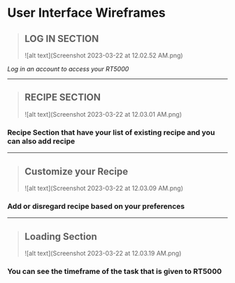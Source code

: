 # User Interface Wireframes 

> ## LOG IN SECTION
> 
> ![alt text](Screenshot 2023-03-22 at 12.02.52 AM.png)

*Log in an account to access your RT5000*

---

> ## RECIPE SECTION
> 
> ![alt text](Screenshot 2023-03-22 at 12.03.01 AM.png)

### Recipe Section that have your list of existing recipe and you can also add recipe

---

> ## Customize your Recipe
> 
> ![alt text](Screenshot 2023-03-22 at 12.03.09 AM.png)

### Add or disregard recipe based on your preferences

---

> ## Loading Section
> 
> ![alt text](Screenshot 2023-03-22 at 12.03.19 AM.png)

### You can see the timeframe of the task that is given to RT5000

